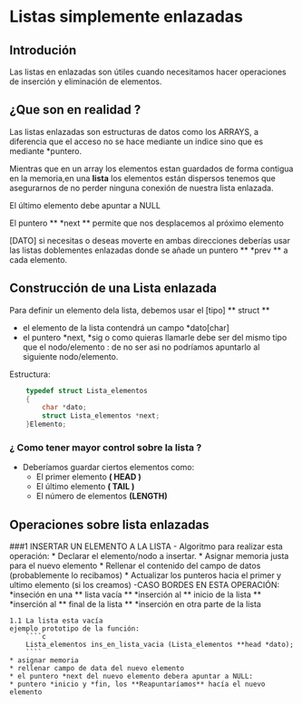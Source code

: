 # Listas simplemente enlazadas

## Introdución 
 Las listas en enlazadas son útiles cuando necesitamos hacer operaciones de inserción y eliminación de elementos.

## ¿Que son en realidad ?

Las listas enlazadas son estructuras de datos como los ARRAYS, a diferencia
que el acceso no se hace mediante un indice sino que es mediante *puntero.

Mientras que en un array los elementos estan guardados de forma contigua en la memoria,en una **lista** los elementos están dispersos tenemos que asegurarnos de no perder ninguna conexión de nuestra lista enlazada.

El último elemento debe apuntar a NULL

El puntero ** *next ** permite que nos desplacemos al próximo elemento 

[DATO] si necesitas o deseas moverte en ambas direcciones deberías usar las listas doblementes enlazadas donde se añade un puntero ** *prev ** a cada elemento.

## Construcción de una Lista enlazada

Para definir un elemento dela lista, debemos usar el [tipo] ** struct **
 - el elemento de la lista contendrá un campo *dato[char] 
 - el puntero *next, *sig o como quieras llamarle debe ser del mismo tipo que el nodo/elemento : 
de no ser asi no podríamos apuntarlo al siguiente nodo/elemento.

Estructura:

````c
	typedef struct Lista_elementos 
	{
		char *dato;
		struct Lista_elementos *next;
	}Elemento;
````

### ¿ Como tener mayor control sobre la lista ?

 - Deberíamos guardar ciertos elementos como:
	- El primer elemento **( HEAD )**
	- El último elemento **( TAIL )**
	- El número de elementos **(LENGTH)**

## Operaciones sobre lista enlazadas

 ###1 INSERTAR UN ELEMENTO A LA LISTA 
	- Algoritmo para realizar esta operación:
		* Declarar el elemento/nodo a insertar.
		* Asignar memoria justa para el nuevo elemento
		* Rellenar el contenido del campo de datos (probablemente lo recibamos)
		* Actualizar los punteros hacia el primer y ultimo elemento (si los creamos)
	-CASO BORDES EN ESTA OPERACIÓN:
		*inseción en una ** lista vacía **
		*inserción al ** inicio de la lista **
		*inserción al ** final de  la lista **
		*inserción en otra parte de la lista

	1.1 La lista esta vacía
	ejemplo prototipo de la función:
		````c
		Lista_elementos ins_en_lista_vacia (Lista_elementos **head *dato);	
		````
 	* asignar memoria
	* rellenar campo de data del nuevo elemento
	* el puntero *next del nuevo elemento debera apuntar a NULL:
	* puntero *inicio y *fin, los **Reapuntaríamos** hacía el nuevo elemento



